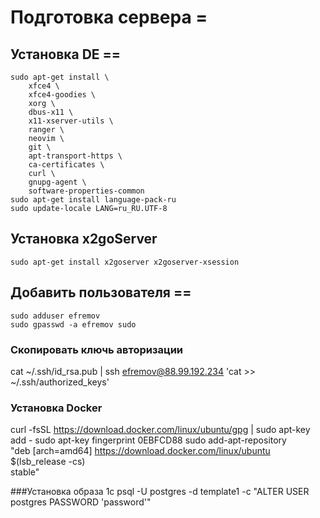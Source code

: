 # Подготовка сервера =
## Установка DE ==
```
sudo apt-get install \
    xfce4 \
    xfce4-goodies \
    xorg \
    dbus-x11 \
    x11-xserver-utils \
    ranger \
    neovim \
    git \
    apt-transport-https \
    ca-certificates \
    curl \
    gnupg-agent \
    software-properties-common
sudo apt-get install language-pack-ru
sudo update-locale LANG=ru_RU.UTF-8
```

## Установка x2goServer
```
sudo apt-get install x2goserver x2goserver-xsession
```

## Добавить пользователя ==
```
sudo adduser efremov
sudo gpasswd -a efremov sudo
```

### Скопировать ключь авторизации
cat ~/.ssh/id_rsa.pub | ssh efremov@88.99.192.234 'cat >> ~/.ssh/authorized_keys'

### Установка Docker
curl -fsSL https://download.docker.com/linux/ubuntu/gpg | sudo apt-key add -
sudo apt-key fingerprint 0EBFCD88
sudo add-apt-repository \
   "deb [arch=amd64] https://download.docker.com/linux/ubuntu \
   $(lsb_release -cs) \
   stable"

###Установка образа 1с
psql -U postgres -d template1 -c "ALTER USER postgres PASSWORD 'password'"
